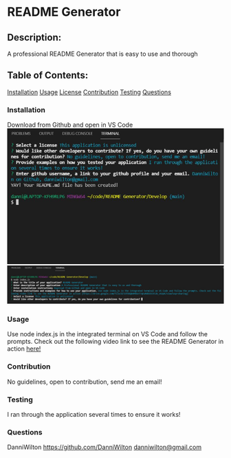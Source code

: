 # README Generator

  ## Description:
  A professional README Generator that is easy to use and thorough

  ## Table of Contents:
  [Installation](#installation)
  [Usage](#usage)
  [License](#usage)
  [Contribution](#contributing)
  [Testing](#testing)
  [Questions](#questions)

  ### Installation 
  Download from Github and open in VS Code
  ![Capture 1.](./Images/Capture.JPG)
  ![Capture 2.](./Images/Capture2.JPG)

  ### Usage
  Use node index.js in the integrated terminal on VS Code and follow the prompts. Check out the following video link to see the README Generator in action [here!](https://drive.google.com/file/d/1SfO6QB4M4GnT7qEuMdOUICKt2k_vA2pK/view?usp=sharing)
  
  ### Contribution
  No guidelines, open to contribution, send me an email!

  ### Testing
  I ran through the application several times to ensure it works!

  ### Questions
  DanniWilton https://github.com/DanniWilton danniwilton@gmail.com
